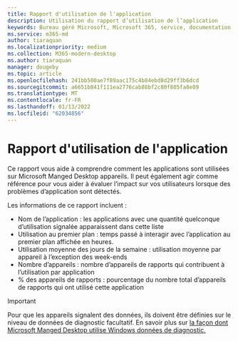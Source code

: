 ```yaml
---
title: Rapport d'utilisation de l'application
description: Utilisation du rapport d’utilisation de l’application
keywords: Bureau géré Microsoft, Microsoft 365, service, documentation
ms.service: m365-md
author: tiaraquan
ms.localizationpriority: medium
ms.collection: M365-modern-desktop
ms.author: tiaraquan
manager: dougeby
ms.topic: article
ms.openlocfilehash: 241bb500ae7f89aac175c4b84ebd8d29ff3b6dcd
ms.sourcegitcommit: a6651b841f111ea2776cab88bf2c80f805fa8e09
ms.translationtype: MT
ms.contentlocale: fr-FR
ms.lasthandoff: 01/13/2022
ms.locfileid: "62034856"
---
```

# <a name="app-usage-report"></a>Rapport d'utilisation de l'application

Ce rapport vous aide à comprendre comment les applications sont utilisées sur Microsoft Manged Desktop appareils. Il peut également agir comme référence pour vous aider à évaluer l’impact sur vos utilisateurs lorsque des problèmes d’application sont détectés. 

Les informations de ce rapport incluent : 

- Nom de l’application : les applications avec une quantité quelconque d’utilisation signalée apparaissent dans cette liste 
- Utilisation au premier plan : temps passé à interagir avec l’application au premier plan affichée en heures. 
- Utilisation moyenne des jours de la semaine : utilisation moyenne par appareil à l’exception des week-ends 
- Nombre d’appareils : nombre d’appareils de rapports qui contribuent à l’utilisation par application 
- % des appareils de rapports : pourcentage du nombre total d’appareils de rapports qui ont utilisé cette application  

> [!IMPORTANT]
> Pour que les appareils signalent des données, ils doivent être définies sur le niveau de données de diagnostic facultatif. En savoir plus sur [la façon dont Microsoft Manged Desktop utilise Windows données de diagnostic.](../service-description/privacy-personal-data.md) 